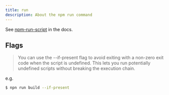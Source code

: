 ```yaml
---
title: run
description: About the npm run command
---
```


See [npm-run-script](https://docs.npmjs.com/cli/run-script) in the docs.


## Flags

> You can use the --if-present flag to avoid exiting with a non-zero exit code when the script is undefined. This lets you run potentially undefined scripts without breaking the execution chain.

e.g.

```sh
$ npn run build --if-present
```

